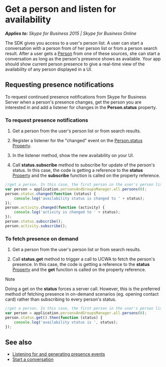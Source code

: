 
# Get a person and listen for availability


 _**Applies to:** Skype for Business 2015 | Skype for Business Online_

The SDK gives you access to a user's person list. A user can start a conversation with a person from of her person list or from a person search result. After a user gets a [Person](http://officedev.github.io/skype-docs/Skype/WebSDK/model/api/interfaces/jcafe.person.html) from one of these sources, she can start a conversation as long as the person's presence shows as available. Your app should show current person presence to give a real-time view of the availability of any person displayed in a UI.


## Requesting presence notifications

To request continued presence notifications from Skype for Business Server when a person's presence changes, get the person you are interested in and add a listener for changes in the  **Person.status** property.


### To request presence notifications


1. Get a person from the user's person list or from search results.
    
2. Register a listener for the "changed" event on the  [Person.status](http://officedev.github.io/skype-docs/Skype/WebSDK/model/api/interfaces/jcafe.person.html#status)  [Property](http://officedev.github.io/skype-docs/Skype/WebSDK/model/api/interfaces/jcafe.property.html).
    
3. In the listener method, show the new availability on your UI.
    
4. Call  **status.subscribe** method to subscribe for update of the person's status. In this case, the code is getting a reference to the **status** [Property](http://officedev.github.io/skype-docs/Skype/WebSDK/model/api/interfaces/jcafe.property.html) and the **subscribe** function is called on the property reference.
    

```js
//get a person. In this case, the first person in the user's person list   
var person = application.personsAndGroupsManager.all.persons(0);
person.status.changed(function (status) {
    console.log('availability status is changed to ' + status);
});
person.activity.changed(function (activity) {
    console.log('activity is changed to ' + status);
});
person.status.subscribe();
person.activity.subscribe();
```


### To fetch presence on demand


1. Get a person from the user's person list or from search results.
    
2. Call  **status.get** method to trigger a call to UCWA to fetch the person's presence. In this case, the code is getting a reference to the **status** [Property](http://officedev.github.io/skype-docs/Skype/WebSDK/model/api/interfaces/jcafe.property.html) and the **get** function is called on the property reference.

> [!NOTE] 
> Doing a get on the **status** forces a server call. However, this is the preferred method of fetching presence
in on-demand scenarios (eg. opening contact card) rather than subscribing to every person's status.

```js
//get a person. In this case, the first person in the user's person list   
var person = application.personsAndGroupsManager.all.persons(0);
person.status.get().then(function (status) {
    console.log('availability status is ', status);
});
```


## See also


- [Listening for and generating presence events](PresenceEvents.md)  
- [Start a conversation](StartConversation.md)
